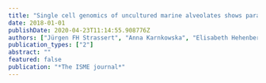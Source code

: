 ```yaml
---
title: "Single cell genomics of uncultured marine alveolates shows paraphyly of basal dinoflagellates"
date: 2018-01-01
publishDate: 2020-04-23T11:14:55.908776Z
authors: ["Jürgen FH Strassert", "Anna Karnkowska", "Elisabeth Hehenberger", "delcampo", "Martin Kolisko", "Noriko Okamoto", "Fabien Burki", "Jan Janouškovec", "Camille Poirier", "Guy Leonard", " others"]
publication_types: ["2"]
abstract: ""
featured: false
publication: "*The ISME journal*"
---
```

